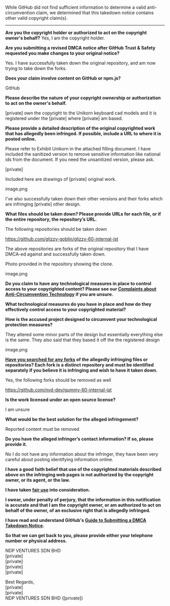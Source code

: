 While GitHub did not find sufficient information to determine a valid anti-circumvention claim, we determined that this takedown notice contains other valid copyright claim(s).

---

**Are you the copyright holder or authorized to act on the copyright owner's behalf?**
Yes, I am the copyright holder.

**Are you submitting a revised DMCA notice after GitHub Trust & Safety requested you make changes to your original notice?**

Yes. I have successfully taken down the original repository, and am now trying to take down the forks.

**Does your claim involve content on GitHub or npm.js?**

GitHub

**Please describe the nature of your copyright ownership or authorization to act on the owner's behalf.**

[private] own the copyright to the Unikorn keyboard cad models and it is registered under the [private] where [private] am based. 

**Please provide a detailed description of the original copyrighted work that has allegedly been infringed. If possible, include a URL to where it is posted online.**

Please refer to Exhibit Unikorn in the attached filling document. I have included the sanitized version to remove sensitive information like national ids from the document. If you need the unsanitized version, please ask. 

[private]

Included here are drawings of [private] original work. 

image.png


I've also successfully taken down their other versions and their forks which are infringing [private] other design. 


**What files should be taken down? Please provide URLs for each file, or if the entire repository, the repository’s URL.**

The following repositories should be taken down

https://github.com/glizzy-goblin/glizzy-60-internal-jst

The above repositories are forks of the original repository that I have DMCA-ed against and successfully taken down.



Photo provided in the repository showing the clone. 

image.png

**Do you claim to have any technological measures in place to control access to your copyrighted content? Please see our <a href="https://docs.github.com/articles/guide-to-submitting-a-dmca-takedown-notice#complaints-about-anti-circumvention-technology">Complaints about Anti-Circumvention Technology</a> if you are unsure.**



**What technological measures do you have in place and how do they effectively control access to your copyrighted material?**

**How is the accused project designed to circumvent your technological protection measures?**

They altered some minor parts of the design but essentially everything else is the same. They also said that they based it off the the registered design

image.png

**<a href="https://docs.github.com/articles/dmca-takedown-policy#b-what-about-forks-or-whats-a-fork">Have you searched for any forks</a> of the allegedly infringing files or repositories? Each fork is a distinct repository and must be identified separately if you believe it is infringing and wish to have it taken down.**

Yes, the following forks should be removed as well



https://github.com/nvd-dev/gummy-60-internal-jst



**Is the work licensed under an open source license?**


I am unsure

**What would be the best solution for the alleged infringement?**

Reported content must be removed

**Do you have the alleged infringer’s contact information? If so, please provide it.**

No I do not have any information about the infringer, they have been very careful about posting identifying information online. 

**I have a good faith belief that use of the copyrighted materials described above on the infringing web pages is not authorized by the copyright owner, or its agent, or the law.**

**I have taken <a href="https://www.lumendatabase.org/topics/22">fair use</a> into consideration.**

**I swear, under penalty of perjury, that the information in this notification is accurate and that I am the copyright owner, or am authorized to act on behalf of the owner, of an exclusive right that is allegedly infringed.**

**I have read and understand GitHub's <a href="https://docs.github.com/articles/guide-to-submitting-a-dmca-takedown-notice/">Guide to Submitting a DMCA Takedown Notice</a>.**

**So that we can get back to you, please provide either your telephone number or physical address.**

NDP VENTURES SDN BHD  
[private]  
[private]  
[private]  
[private]  



Best Regards,  
[private]  
[private]  
NDP VENTURES SDN BHD ([private])
